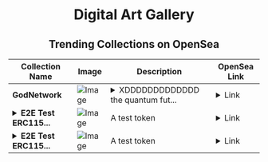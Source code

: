 <div align="center">

# Digital Art Gallery

## Trending Collections on OpenSea

| Collection Name                       | Image                                                                                     | Description                       | OpenSea Link                                                                                          |
|---------------------------------------|-------------------------------------------------------------------------------------------|-----------------------------------|--------------------------------------------------------------------------------------------------------|
| **GodNetwork** | ![Image](https://i.seadn.io/s/raw/files/baee56ebed63913ba10a723fb3ccb013.jpg?w=500&auto=format?w=200&auto=format) | <details><summary>XDDDDDDDDDDDDD the quantum fut...</summary>XDDDDDDDDDDDDD the quantum future of finance</details> | <details><summary>Link</summary>[GodNetwork](https://opensea.io/collection/godnetwork)</details> |
| **<details><summary>E2E Test ERC115...</summary>E2E Test ERC1155</details>** | ![Image](https://raw.seadn.io/files/a16128b4a0b512a0dcb4be5d6c6eec51.svg?w=200&auto=format) | A test token | <details><summary>Link</summary>[E2E Test ERC1155](https://opensea.io/collection/e2e-test-erc1155-347)</details> |
| **<details><summary>E2E Test ERC115...</summary>E2E Test ERC1155</details>** | ![Image](https://raw.seadn.io/files/2aa85650e2b097699428e9b38dac8f4f.svg?w=200&auto=format) | A test token | <details><summary>Link</summary>[E2E Test ERC1155](https://opensea.io/collection/e2e-test-erc1155-346)</details> |

</div>